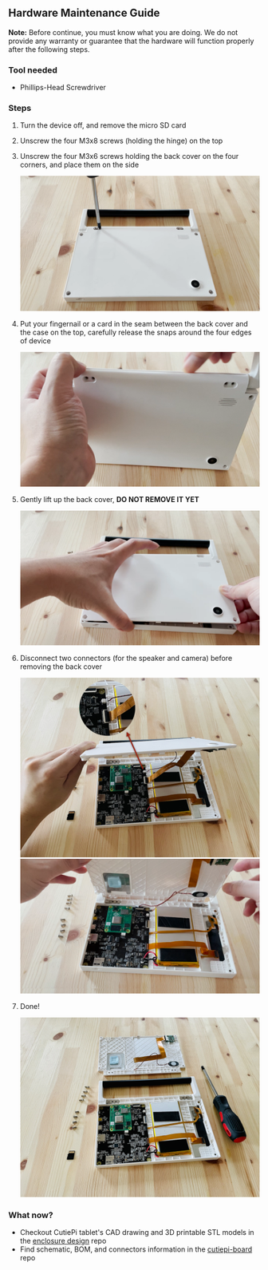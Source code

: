 ## Hardware Maintenance Guide

**Note:** Before continue, you must know what you are doing. 
We do not provide any warranty or guarantee that the hardware will function properly after the following steps. 

### Tool needed 

- Phillips-Head Screwdriver

### Steps 

1. Turn the device off, and remove the micro SD card 
2. Unscrew the four M3x8 screws (holding the hinge) on the top
3. Unscrew the four M3x6 screws holding the back cover on the four corners, and place them on the side

    ![](screenshots/hardware-screwdriver.png)

4. Put your fingernail or a card in the seam between the back cover and the case on the top, carefully release the snaps around the four edges of device

    ![](screenshots/hardware-snap.png)

5. Gently lift up the back cover, **DO NOT REMOVE IT YET**

    ![](screenshots/hardware-lift.png)

6. Disconnect two connectors (for the speaker and camera) before removing the back cover 

    ![](screenshots/hardware-connector.png)
    ![](screenshots/hardware-now-you-can-remove.png)
    
7. Done! 

    ![](screenshots/hardware-disassembly.png)

### What now? 

- Checkout CutiePi tablet's CAD drawing and 3D printable STL models in the [enclosure design](https://github.com/cutiepi-io/cutiepi-enclosure) repo
- Find schematic, BOM, and connectors information in the [cutiepi-board](https://github.com/cutiepi-io/cutiepi-board) repo 